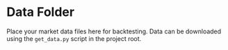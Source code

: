 # Data Folder

Place your market data files here for backtesting.
Data can be downloaded using the `get_data.py` script in the project root.